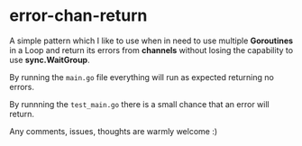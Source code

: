 # error-chan-return

A simple pattern which I like to use when in need to use multiple **Goroutines** in a Loop and return its errors from **channels** without losing the capability to use **sync.WaitGroup**.

By running the `main.go` file everything will run as expected returning no errors.

By runnning the `test_main.go` there is a small chance that an error will return.

Any comments, issues, thoughts are warmly welcome :)
